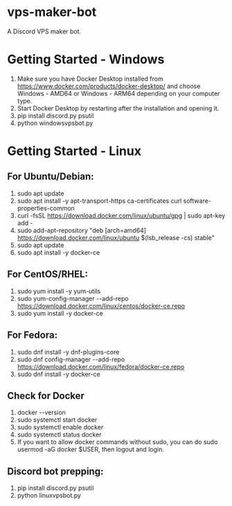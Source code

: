 # vps-maker-bot
A Discord VPS maker bot.

# Getting Started - Windows
1. Make sure you have Docker Desktop installed from https://www.docker.com/products/docker-desktop/ and choose Windows - AMD64 or Windows - ARM64 depending on your computer type.
2. Start Docker Desktop by restarting after the installation and opening it.
3. pip install discord.py psutil
4. python windowsvpsbot.py

# Getting Started - Linux
## For Ubuntu/Debian:
1. sudo apt update
2. sudo apt install -y apt-transport-https ca-certificates curl software-properties-common
3. curl -fsSL https://download.docker.com/linux/ubuntu/gpg | sudo apt-key add -
4. sudo add-apt-repository "deb [arch=amd64] https://download.docker.com/linux/ubuntu $(lsb_release -cs) stable"
5. sudo apt update
6. sudo apt install -y docker-ce
## For CentOS/RHEL:
1. sudo yum install -y yum-utils
2. sudo yum-config-manager --add-repo https://download.docker.com/linux/centos/docker-ce.repo
3. sudo yum install -y docker-ce
## For Fedora:
1. sudo dnf install -y dnf-plugins-core
2. sudo dnf config-manager --add-repo https://download.docker.com/linux/fedora/docker-ce.repo
3. sudo dnf install -y docker-ce

## Check for Docker
1. docker --version
2. sudo systemctl start docker
3. sudo systemctl enable docker
4. sudo systemctl status docker
5. If you want to allow docker commands without sudo, you can do sudo usermod -aG docker $USER, then logout and login.

## Discord bot prepping:
1. pip install discord.py psutil
2. python linuxvpsbot.py
